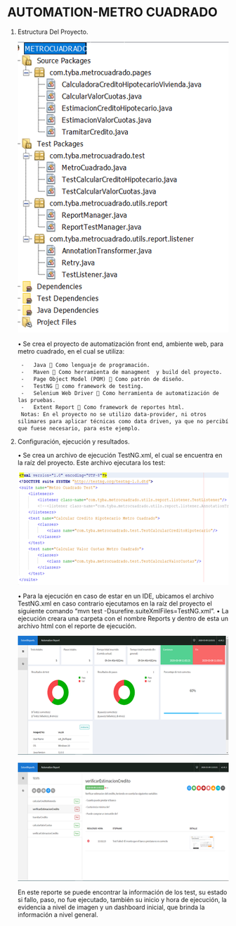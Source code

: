 # AUTOMATION-METRO CUADRADO

1. Estructura Del Proyecto.
	<p align="center">
		<img width="484" height="661" src="https://github.com/Jhoan0714/MetroCuadrado/blob/master/INFORMACION/Estructura.png">
	</p>
	•	Se crea el proyecto de automatización front end, ambiente web, para metro cuadrado, en el cual se utiliza:
	
		-	Java  Como lenguaje de programación.  
		-	Maven  Como herramienta de managment  y build del proyecto.  
		-	Page Object Model (POM)  Como patrón de diseño.  
		-	TestNG  como framework de testing.  
		-	Selenium Web Driver  Como herramienta de automatización de las pruebas.  
		-	Extent Report  Como framework de reportes html.  
		Notas: En el proyecto no se utilizo data-provider, ni otros silimares para aplicar técnicas como data driven, ya que no percibí que fuese necesario, para este ejemplo.

2. Configuración, ejecución y resultados.

	•	Se crea un archivo de ejecución TestNG.xml, el cual se encuentra en la raíz del proyecto. Este archivo ejecutara los test:  
	<p align="center">
		<img width="567" height="255" src="https://github.com/Jhoan0714/MetroCuadrado/blob/master/INFORMACION/ConfigureTestNg.png">
	</p>
	•	Para la ejecución en caso de estar en un IDE, ubicamos el archivo TestNG.xml en caso contrario ejecutamos en la raíz del proyecto el siguiente comando “mvn test -Dsurefire.suiteXmlFiles=TestNG.xml”.  
	•	La ejecución creara una carpeta con el nombre Reports y dentro de esta un archivo html con el reporte de ejecución.  
	<p align="center">
		<img width="567" height="270" src="https://github.com/Jhoan0714/MetroCuadrado/blob/master/INFORMACION/Dashboard.png">
	</p>
	<p align="center">
		<img width="567" height="270" src="https://github.com/Jhoan0714/MetroCuadrado/blob/master/INFORMACION/Reporte.png">
	</p>
	En este reporte se puede encontrar la información de los test, su estado si fallo, paso, no fue ejecutado, también su inicio y hora de ejecución, la evidencia a nivel de imagen y un dashboard inicial, que brinda la información a nivel general.
